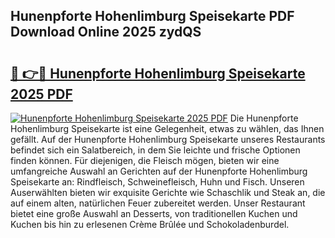 ## Hunenpforte Hohenlimburg Speisekarte PDF Download Online 2025 zydQS

# <h2><a href="http://gcdy3l1.nevu.top/?p=Hunenpforte+Hohenlimburg+Speisekarte">🔗 👉🔴 Hunenpforte Hohenlimburg Speisekarte 2025 PDF</a></h2>

[![Hunenpforte Hohenlimburg Speisekarte 2025 PDF](https://i.imgur.com/dBaPXMq.png)](http://gcdy3l1.nevu.top/?p=Hunenpforte+Hohenlimburg+Speisekarte)
Die Hunenpforte Hohenlimburg Speisekarte ist eine Gelegenheit, etwas zu wählen, das Ihnen gefällt. Auf der Hunenpforte Hohenlimburg Speisekarte unseres Restaurants befindet sich ein Salatbereich, in dem Sie leichte und frische Optionen finden können. Für diejenigen, die Fleisch mögen, bieten wir eine umfangreiche Auswahl an Gerichten auf der Hunenpforte Hohenlimburg Speisekarte an: Rindfleisch, Schweinefleisch, Huhn und Fisch. Unseren Auserwählten bieten wir exquisite Gerichte wie Schaschlik und Steak an, die auf einem alten, natürlichen Feuer zubereitet werden. Unser Restaurant bietet eine große Auswahl an Desserts, von traditionellen Kuchen und Kuchen bis hin zu erlesenen Crème Brûlée und Schokoladenburdel.
